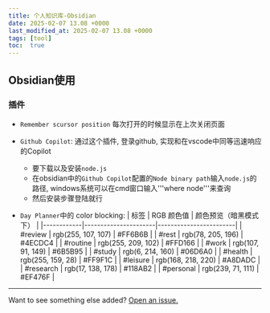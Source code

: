 ```yaml
---
title: 个人知识库-Obsidian
date: 2025-02-07 13.08 +0000
last_modified_at: 2025-02-07 13.08 +0000
tags: [tool]
toc:  true
---
```



## Obsidian使用

### 插件
- `Remember scursor position` 每次打开的时候显示在上次关闭页面

- `Github Copilot`: 通过这个插件, 登录github, 实现和在vscode中同等迅速响应的Copilot
    - 要下载以及安装`node.js`
    - 在obsidian中的`Github Copilot`配置的`Node binary path`输入`node.js`的路径, windows系统可以在cmd窗口输入'''where node'''来查询
    - 然后安装步骤登陆就行

- `Day Planner`中的 color blocking:
    | 标签       | RGB 颜色值   | 颜色预览（暗黑模式下） |
    |------------|----------------------|------------------------|
    | #review    | rgb(255, 107, 107) | #FF6B6B |
    | #rest      | rgb(78, 205, 196)  | #4ECDC4 |
    | #routine   | rgb(255, 209, 102) | #FFD166 |
    | #work      | rgb(107, 91, 149)  | #6B5B95 |
    | #study     | rgb(6, 214, 160)   | #06D6A0 |
    | #health    | rgb(255, 159, 28)  | #FF9F1C |
    | #leisure   | rgb(168, 218, 220) | #A8DADC |
    | #research  | rgb(17, 138, 178)  | #118AB2 |
    | #personal  | rgb(239, 71, 111)  | #EF476F |


---

Want to see something else added? <a href="https://github.com/MingshuoXu/MingshuoXu.github.io/issues/new">Open an issue.</a>

[^fn-sample_footnote]: Handy! Now click the return link to go back.
